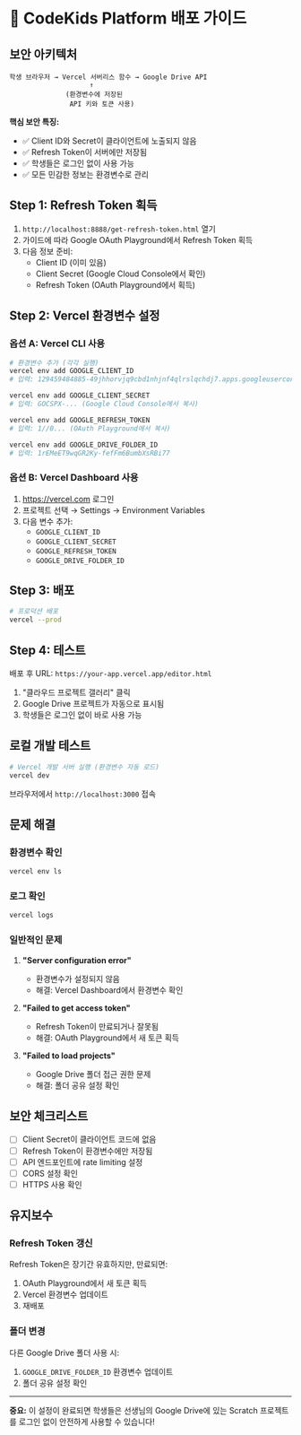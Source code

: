 # 🚀 CodeKids Platform 배포 가이드

## 보안 아키텍처

```
학생 브라우저 → Vercel 서버리스 함수 → Google Drive API
                    ↑
              (환경변수에 저장된
               API 키와 토큰 사용)
```

**핵심 보안 특징:**
- ✅ Client ID와 Secret이 클라이언트에 노출되지 않음
- ✅ Refresh Token이 서버에만 저장됨
- ✅ 학생들은 로그인 없이 사용 가능
- ✅ 모든 민감한 정보는 환경변수로 관리

## Step 1: Refresh Token 획득

1. `http://localhost:8888/get-refresh-token.html` 열기
2. 가이드에 따라 Google OAuth Playground에서 Refresh Token 획득
3. 다음 정보 준비:
   - Client ID (이미 있음)
   - Client Secret (Google Cloud Console에서 확인)
   - Refresh Token (OAuth Playground에서 획득)

## Step 2: Vercel 환경변수 설정

### 옵션 A: Vercel CLI 사용

```bash
# 환경변수 추가 (각각 실행)
vercel env add GOOGLE_CLIENT_ID
# 입력: 129459484885-49jhhorvjq9cbd1nhjnf4qlrslqchdj7.apps.googleusercontent.com

vercel env add GOOGLE_CLIENT_SECRET
# 입력: GOCSPX-... (Google Cloud Console에서 복사)

vercel env add GOOGLE_REFRESH_TOKEN
# 입력: 1//0... (OAuth Playground에서 복사)

vercel env add GOOGLE_DRIVE_FOLDER_ID
# 입력: 1rEMeET9wqGR2Ky-fefFm6BumbXsRBi77
```

### 옵션 B: Vercel Dashboard 사용

1. https://vercel.com 로그인
2. 프로젝트 선택 → Settings → Environment Variables
3. 다음 변수 추가:
   - `GOOGLE_CLIENT_ID`
   - `GOOGLE_CLIENT_SECRET`
   - `GOOGLE_REFRESH_TOKEN`
   - `GOOGLE_DRIVE_FOLDER_ID`

## Step 3: 배포

```bash
# 프로덕션 배포
vercel --prod
```

## Step 4: 테스트

배포 후 URL: `https://your-app.vercel.app/editor.html`

1. "클라우드 프로젝트 갤러리" 클릭
2. Google Drive 프로젝트가 자동으로 표시됨
3. 학생들은 로그인 없이 바로 사용 가능

## 로컬 개발 테스트

```bash
# Vercel 개발 서버 실행 (환경변수 자동 로드)
vercel dev
```

브라우저에서 `http://localhost:3000` 접속

## 문제 해결

### 환경변수 확인
```bash
vercel env ls
```

### 로그 확인
```bash
vercel logs
```

### 일반적인 문제

1. **"Server configuration error"**
   - 환경변수가 설정되지 않음
   - 해결: Vercel Dashboard에서 환경변수 확인

2. **"Failed to get access token"**
   - Refresh Token이 만료되거나 잘못됨
   - 해결: OAuth Playground에서 새 토큰 획득

3. **"Failed to load projects"**
   - Google Drive 폴더 접근 권한 문제
   - 해결: 폴더 공유 설정 확인

## 보안 체크리스트

- [ ] Client Secret이 클라이언트 코드에 없음
- [ ] Refresh Token이 환경변수에만 저장됨
- [ ] API 엔드포인트에 rate limiting 설정
- [ ] CORS 설정 확인
- [ ] HTTPS 사용 확인

## 유지보수

### Refresh Token 갱신
Refresh Token은 장기간 유효하지만, 만료되면:
1. OAuth Playground에서 새 토큰 획득
2. Vercel 환경변수 업데이트
3. 재배포

### 폴더 변경
다른 Google Drive 폴더 사용 시:
1. `GOOGLE_DRIVE_FOLDER_ID` 환경변수 업데이트
2. 폴더 공유 설정 확인

---

**중요:** 이 설정이 완료되면 학생들은 선생님의 Google Drive에 있는 Scratch 프로젝트를 로그인 없이 안전하게 사용할 수 있습니다!
